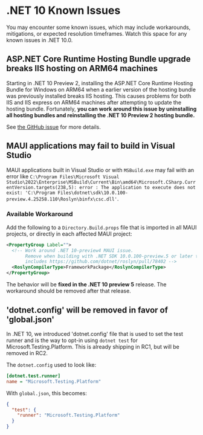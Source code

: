 # .NET 10 Known Issues

You may encounter some known issues, which may include workarounds, mitigations, or expected resolution timeframes. Watch this space for any known issues in .NET 10.0.

## ASP.NET Core Runtime Hosting Bundle upgrade breaks IIS hosting on ARM64 machines

Starting in .NET 10 Preview 2, installing the ASP.NET Core Runtime Hosting Bundle for Windows on ARM64 when a earlier version of the hosting bundle was previously installed breaks IIS hosting. This causes problems for both IIS and IIS express on ARM64 machines after attempting to update the hosting bundle. Fortunately, **you can work around this issue by uninstalling all hosting bundles and reinstalling the .NET 10 Preview 2 hosting bundle.**

See [the GitHub issue](https://github.com/dotnet/aspnetcore/issues/60764) for more details.

## MAUI applications may fail to build in Visual Studio

MAUI applications built in Visual Studio or with `MSBuild.exe` may fail with an error like `C:\Program Files\Microsoft Visual Studio\2022\Enterprise\MSBuild\Current\Bin\amd64\Microsoft.CSharp.CurrentVersion.targets(238,5): error : The application to execute does not exist: 'C:\Program Files\dotnet\sdk\10.0.100-preview.4.25258.110\Roslyn\binfx\csc.dll'`.

### Available Workaround

Add the following to a `Directory.Build.props` file that is imported in all MAUI projects, or directly in each affected MAUI project:

```xml
<PropertyGroup Label="">
  <!-- Work around .NET 10-preview4 MAUI issue.
       Remove when building with .NET SDK 10.0.100-preview.5 or later that
       includes https://github.com/dotnet/roslyn/pull/78402 -->
  <RoslynCompilerType>FrameworkPackage</RoslynCompilerType>
</PropertyGroup>
```

The behavior will be **fixed in the .NET 10 preview 5** release. The workaround should be removed after that release.


## 'dotnet.config' will be removed in favor of 'global.json'

In .NET 10, we introduced 'dotnet.config' file that is used to set the test runner and is the way to opt-in using `dotnet test` for Microsoft.Testing.Platform. This is already shipping in RC1, but will be removed in RC2.

The `dotnet.config` used to look like:

```ini
[dotnet.test.runner]
name = "Microsoft.Testing.Platform"
```

With `global.json`, this becomes:

```json
{
  "test": {
    "runner": "Microsoft.Testing.Platform"
  }
}
```
